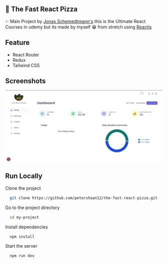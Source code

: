 ## 🍕 The Fast React Pizza

✨ Main Project by <a href="https://github.com/jonasschmedtmann" target="_blank">Jonas Schemedtmann's</a> this is the Ultimate React Courses in udemy but its made by myself 😁 from stretch using <a href="https://react.dev/" target="_blank">Reactjs</a>

## Feature

- React Router
- Redux
- Tailwind CSS

## Screenshots

![App Screenshot](https://raw.githubusercontent.com/petershaan12/the-wild-oasis/main/public/screenshoot.png)

## Run Locally

Clone the project

```bash
  git clone https://github.com/petershaan12/the-fast-react-pizza.git
```

Go to the project directory

```bash
  cd my-project
```

Install dependencies

```bash
  npm install
```

Start the server

```bash
  npm run dev
```
